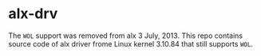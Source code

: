 # alx-drv
The `WOL` support was removed from alx 3 July, 2013.
This repo contains source code of alx driver frome Linux kernel 3.10.84 that still supports `WOL`.
